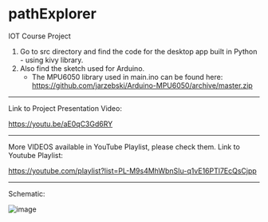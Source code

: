 # pathExplorer
IOT Course Project

1. Go to src directory and find the code for the desktop app built in Python - using kivy library. 
2. Also find the sketch used for Arduino.
   - The MPU6050 library used in main.ino can be found here: https://github.com/jarzebski/Arduino-MPU6050/archive/master.zip


--------------------------------------------------------------------------------------------------------------------------

Link to Project Presentation Video:

https://youtu.be/aE0qC3Gd6RY

--------------------------------------------------------------------------------------------------------------------------
More VIDEOS available in YouTube Playlist, please check them.
Link to Youtube Playlist:

https://youtube.com/playlist?list=PL-M9s4MhWbnSIu-q1vE16PTl7EcQsCjpp

--------------------------------------------------------------------------------------------------------------------------

Schematic:

![image](https://user-images.githubusercontent.com/58553373/143429230-39dc3b0c-eb9b-4f22-9f44-7d9ac203dd9e.png)
